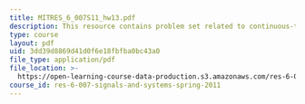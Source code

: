 ```yaml
---
title: MITRES_6_007S11_hw13.pdf
description: This resource contains problem set related to continuous-time modulation.
type: course
layout: pdf
uid: 3dd39d8869d41d0f6e18fbfba0bc43a0
file_type: application/pdf
file_location: >-
  https://open-learning-course-data-production.s3.amazonaws.com/res-6-007-signals-and-systems-spring-2011/3dd39d8869d41d0f6e18fbfba0bc43a0_MITRES_6_007S11_hw13.pdf
course_id: res-6-007-signals-and-systems-spring-2011
---
```

